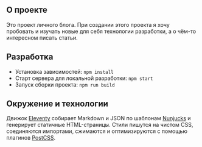 ## О проекте
Это проект личного блога. При создании этого проекта я хочу пробовать и изучать новые для себя технологии разработки, а о чём-то интересном писать статьи.

## Разработка

- Установка зависимостей: `npm install`
- Старт сервера для локальной разработки: `npm start`
- Запуск сборки проекта: `npm run build`

## Окружение и технологии

Движок [Eleventy](https://www.11ty.io/) собирает Markdown и JSON по шаблонам [Nunjucks](https://mozilla.github.io/nunjucks/) и генерирует статичные HTML-страницы. Стили пишутся на чистом CSS, соединяются импортами, сжимаются и оптимизируются с помощью плагинов [PostCSS](https://postcss.org/).
